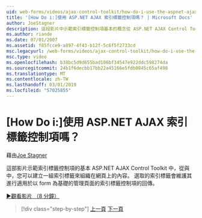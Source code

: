 ```yaml
---
uid: web-forms/videos/ajax-control-toolkit/how-do-i-use-the-aspnet-ajax-tabs-control
title: '[How Do i:]使用 ASP.NET AJAX 索引標籤控制項嗎？ | Microsoft Docs'
author: JoeStagner
description: 這段影片中示範索引標籤控制項基本的概念從 ASP.NET AJAX Control Toolkit 中，與中，您可以建立一組索引標籤來組織上的內容...
ms.author: riande
ms.date: 07/01/2007
ms.assetid: f85fcce9-a897-4f43-b12f-5c6f5f2733cd
msc.legacyurl: /web-forms/videos/ajax-control-toolkit/how-do-i-use-the-aspnet-ajax-tabs-control
msc.type: video
ms.openlocfilehash: b38bc5d9d655bad106bf34547e922ddc598274da
ms.sourcegitcommit: 24b1f6decbb17bb22a45166e5fdb0845c65af498
ms.translationtype: MT
ms.contentlocale: zh-TW
ms.lasthandoff: 03/01/2019
ms.locfileid: "57025855"
---
```

<a name="how-do-i-use-the-aspnet-ajax-tabs-control"></a>[How Do i:]使用 ASP.NET AJAX 索引標籤控制項嗎？
====================
藉由[Joe Stagner](https://github.com/JoeStagner)

這部影片示範索引標籤控制項的基本 ASP.NET AJAX Control Toolkit 中，從與中，您可以建立一組索引標籤來組織在網頁上的內容。 選取的索引標籤會維護其進行適用於以 form 為基礎的管理頁面的索引標籤控制項的回傳。

[&#9654;觀看影片 （8 分鐘）](https://channel9.msdn.com/Blogs/ASP-NET-Site-Videos/how-do-i-use-the-aspnet-ajax-tabs-control)

> [!div class="step-by-step"]
> [上一頁](how-do-i-use-the-aspnet-ajax-resizablecontrol-extender.md)
> [下一頁](how-do-i-use-the-aspnet-ajax-slideshow-extender.md)
